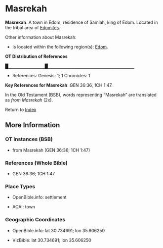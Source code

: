 # Masrekah
**Masrekah**. 
A town in Edom; residence of Samlah, king of Edom. 
Located in the tribal area of [Edomites](../../../groups/md/acai/Edom.md). 




Other information about Masrekah:


* Is located within the following region(s): 
[Edom](Edom.md). 


**OT Distribution of References**

█▁▁▁▁▁▁▁▁▁▁▁█▁▁▁▁▁▁▁▁▁▁▁▁▁▁▁▁▁▁▁▁▁▁▁▁▁▁
* References: Genesis: 1; 1 Chronicles: 1



**Key References for Masrekah**: 
GEN 36:36, 1CH 1:47. 


In the Old Testament (BSB), words representing “Masrekah” are translated as 
*from Masrekah* (2x). 




Return to [Index](00-Index.md)

## More Information

### OT Instances (BSB)

* from Masrekah (GEN 36:36; 1CH 1:47)



### References (Whole Bible)

* GEN 36:36; 1CH 1:47


### Place Types

* OpenBible.info: settlement

* ACAI: town



### Geographic Coordinates

* OpenBible.info: lat 30.734691; lon 35.606250

* VizBible: lat 30.734691; lon 35.606250




